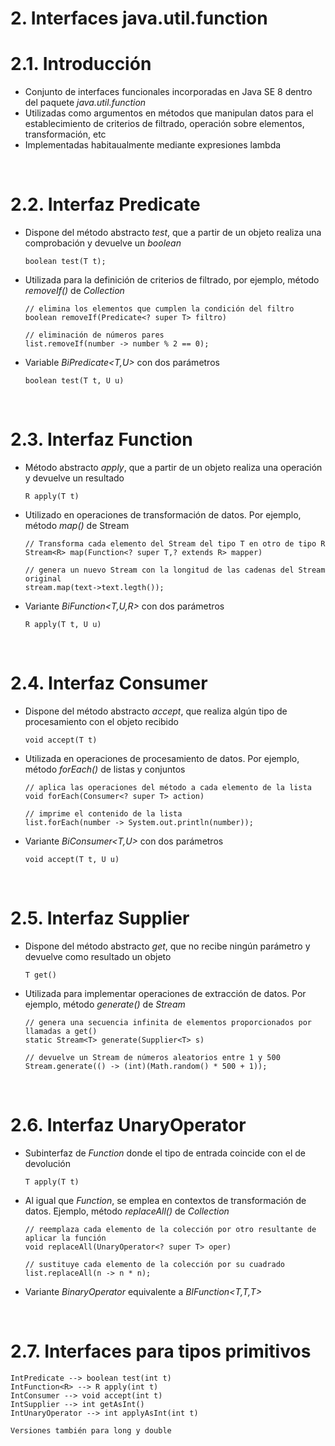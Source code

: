 # 2. Interfaces java.util.function

# 2.1. Introducción

- Conjunto de interfaces funcionales incorporadas en Java SE 8 dentro del paquete _java.util.function_
- Utilizadas como argumentos en métodos que manipulan datos para el establecimiento de criterios de filtrado, operación sobre elementos, transformación, etc
- Implementadas habitaualmente mediante expresiones lambda

<br>

# 2.2. Interfaz Predicate

- Dispone del método abstracto _test_, que a partir de un objeto realiza una comprobación y devuelve un _boolean_
  ```
  boolean test(T t);
  ```
- Utilizada para la definición de criterios de filtrado, por ejemplo, método _removeIf()_ de _Collection_

  ```
  // elimina los elementos que cumplen la condición del filtro
  boolean removeIf(Predicate<? super T> filtro)

  // eliminación de números pares
  list.removeIf(number -> number % 2 == 0);
  ```

- Variable _BiPredicate<T,U>_ con dos parámetros
  ```
  boolean test(T t, U u)
  ```

<br>

# 2.3. Interfaz Function

- Método abstracto _apply_, que a partir de un objeto realiza una operación y devuelve un resultado
  ```
  R apply(T t)
  ```
- Utilizado en operaciones de transformación de datos. Por ejemplo, método _map()_ de Stream

  ```
  // Transforma cada elemento del Stream del tipo T en otro de tipo R
  Stream<R> map(Function<? super T,? extends R> mapper)

  // genera un nuevo Stream con la longitud de las cadenas del Stream original
  stream.map(text->text.legth());
  ```

- Variante _BiFunction<T,U,R>_ con dos parámetros
  ```
  R apply(T t, U u)
  ```

<br>

# 2.4. Interfaz Consumer

- Dispone del método abstracto _accept_, que realiza algún tipo de procesamiento con el objeto recibido
  ```
  void accept(T t)
  ```
- Utilizada en operaciones de procesamiento de datos. Por ejemplo, método _forEach()_ de listas y conjuntos

  ```
  // aplica las operaciones del método a cada elemento de la lista
  void forEach(Consumer<? super T> action)

  // imprime el contenido de la lista
  list.forEach(number -> System.out.println(number));
  ```

- Variante _BiConsumer<T,U>_ con dos parámetros
  ```
  void accept(T t, U u)
  ```

<br>

# 2.5. Interfaz Supplier

- Dispone del método abstracto _get_, que no recibe ningún parámetro y devuelve como resultado un objeto
  ```
  T get()
  ```
- Utilizada para implementar operaciones de extracción de datos. Por ejemplo, método _generate()_ de _Stream_

  ```
  // genera una secuencia infinita de elementos proporcionados por llamadas a get()
  static Stream<T> generate(Supplier<T> s)

  // devuelve un Stream de números aleatorios entre 1 y 500
  Stream.generate(() -> (int)(Math.random() * 500 + 1));
  ```

<br>

# 2.6. Interfaz UnaryOperator

- Subinterfaz de _Function_ donde el tipo de entrada coincide con el de devolución
  ```
  T apply(T t)
  ```
- Al igual que _Function_, se emplea en contextos de transformación de datos. Ejemplo, método _replaceAll()_ de _Collection_

  ```
  // reemplaza cada elemento de la colección por otro resultante de aplicar la función
  void replaceAll(UnaryOperator<? super T> oper)

  // sustituye cada elemento de la colección por su cuadrado
  list.replaceAll(n -> n * n);
  ```

- Variante _BinaryOperator<T>_ equivalente a _BIFunction<T,T,T>_

<br>

# 2.7. Interfaces para tipos primitivos

```
IntPredicate --> boolean test(int t)
IntFunction<R> --> R apply(int t)
IntConsumer --> void accept(int t)
IntSupplier --> int getAsInt()
IntUnaryOperator --> int applyAsInt(int t)

Versiones también para long y double
```
